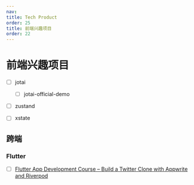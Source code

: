 ```yaml
---
nav:
title: Tech Product
order: 25
title: 前端兴趣项目
order: 22
---
```


# 前端兴趣项目

- [ ] jotai
  - [ ] jotai-official-demo
- [ ] zustand
- [ ] xstate



## 跨端

### Flutter

- [ ] [Flutter App Development Course – Build a Twitter Clone with Appwrite and Riverpod](https://www.youtube.com/watch?v=njLEDvoDjtk)





